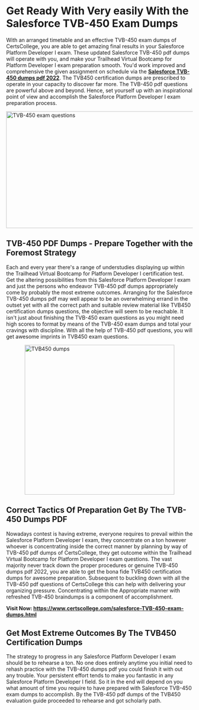 <h1><strong>Get Ready With Very easily With the Salesforce TVB-450 Exam Dumps&nbsp;</strong></h1>
<p><span style="font-weight: 400;">With an arranged timetable and an effective  TVB-450 exam dumps of CertsCollege, you are able to get amazing final results in your Salesforce Platform Developer I exam. These updated Salesforce TVB-450 pdf dumps will operate with you, and make your Trailhead Virtual Bootcamp for Platform Developer I exam preparation smooth. You'd work improved and comprehensive the given assignment on schedule via the <strong><a href="https://www.certscollege.com/salesforce-TVB-450-exam-dumps.html">Salesforce TVB-450 dumps pdf 2022</a></strong>. The TVB450 certification dumps are prescribed to operate in your capacity to discover far more. The  TVB-450 pdf questions are powerful above and beyond. Hence, set yourself up with an inspirational point of view and accomplish the Salesforce Platform Developer I exam preparation process.&nbsp;</span></p>
<p><span style="font-weight: 400;"><img style="display: block; margin-left: auto; margin-right: auto;" src="https://i.ibb.co/CPDK3ps/Yellow-and-Blue-Initiative-Blog-Banner.png" alt="TVB-450 exam questions" width="559" height="315" /></span></p>
<h2><strong>TVB-450 PDF Dumps - Prepare Together with the Foremost Strategy</strong></h2>
<p><span style="font-weight: 400;">Each and every year there's a range of understudies displaying up within the Trailhead Virtual Bootcamp for Platform Developer I certification test. Get the altering possibilities from this Salesforce Platform Developer I exam and just the persons who endeavor TVB-450 pdf dumps appropriately come by probably the most extreme outcomes. Arranging for the Salesforce TVB-450 dumps pdf may well appear to be an overwhelming errand in the outset yet with all the correct path and suitable review material like TVB450 certification dumps questions, the objective will seem to be reachable. It isn't just about finishing the TVB-450 exam questions as you might need high scores to format by means of the TVB-450 exam dumps and total your cravings with discipline. With all the help of TVB-450 pdf questions, you will get awesome imprints in TVB450 exam questions.</span></p>
<p><span style="font-weight: 400;"><a href="https://tinyurl.com/2p8w2r9z"><img style="display: block; margin-left: auto; margin-right: auto;" src="https://i.ibb.co/9tMrhdY/Teacher-Appreciation-Invitation.png" alt="TVB450 dumps " width="404" height="404" /></a></span></p>
<h2><strong>Correct Tactics Of Preparation Get By The TVB-450 Dumps PDF</strong></h2>
<p><span style="font-weight: 400;">Nowadays contest is having extreme, everyone requires to prevail within the Salesforce Platform Developer I exam, they concentrate on a ton however whoever is concentrating inside the correct manner by planning by way of TVB-450 pdf dumps of CertsCollege, they get outcome within the Trailhead Virtual Bootcamp for Platform Developer I exam questions. The vast majority never track down the proper procedures or genuine TVB-450 dumps pdf 2022, you are able to get the bona fide TVB450 certification dumps for awesome preparation. Subsequent to buckling down with all the  TVB-450 pdf questions of CertsCollege this can help with delivering your organizing pressure. Concentrating within the Appropriate manner with refreshed TVB-450 braindumps is a component of accomplishment.</span></p>
<p><span style="font-weight: 400;"><strong>Visit Now: <a href="https://www.certscollege.com/salesforce-TVB-450-exam-dumps.html">https://www.certscollege.com/salesforce-TVB-450-exam-dumps.html</a></strong></span></p>
<h2><strong>Get Most Extreme Outcomes By The TVB450 Certification Dumps</strong></h2>
<p><span style="font-weight: 400;">The strategy to progress in any Salesforce Platform Developer I exam should be to rehearse a ton. No one does entirely anytime you initial need to rehash practice with the TVB-450 dumps pdf you could finish it with out any trouble. Your persistent effort tends to make you fantastic in any Salesforce Platform Developer I field. So it in the end will depend on you what amount of time you require to have prepared with Salesforce TVB-450 exam dumps to accomplish. By the TVB-450 pdf dumps of the TVB450 evaluation guide proceeded to rehearse and got scholarly path.</span></p>

